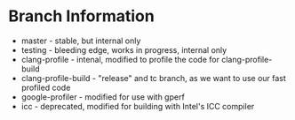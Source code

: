 # Branch Information

* master - stable, but internal only
* testing - bleeding edge, works in progress, internal only
* clang-profile - intenal, modified to profile the code for clang-profile-build
* clang-profile-build - "release" and tc branch, as we want to use our fast profiled code
* google-profiler - modified for use with gperf
* icc - deprecated, modified for building with Intel's ICC compiler